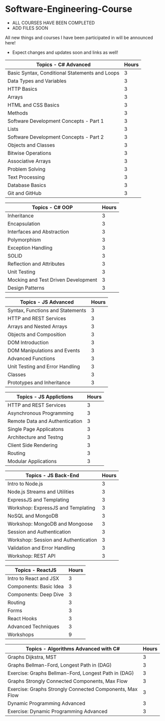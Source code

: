 # Software-Engineering-Course

- ALL COURSES HAVE BEEN COMPLETED
- ADD FILES SOON

All new things and courses I have been participated in will be announced here!

- Expect changes and updates soon and links as well!

| Topics - C# Advanced | Hours |
| ------ | ------ |
| Basic Syntax, Conditional Statements and Loops | 3 |
| Data Types and Variables | 3 |
| HTTP Basics | 3 |
| Arrays | 3 |
| HTML and CSS Basics | 3 |
| Methods | 3 |
| Software Development Concepts - Part 1 | 3 |
| Lists | 3 |
| Software Development Concepts - Part 2 | 3 |
| Objects and Classes | 3 |
| Bitwise Operations | 3 |
| Associative Arrays | 3 |
| Problem Solving | 3 |
| Text Processing | 3 |
| Database Basics | 3 |
| Git and GitHub | 3 |

| Topics - C# OOP | Hours |
| ------ | ------ |
| Inheritance | 3 |
| Encapsulation | 3 |
| Interfaces and Abstraction | 3 |
| Polymorphism | 3 |
| Exception Handling | 3 |
| SOLID | 3 |
| Reflection and Attributes | 3 |
| Unit Testing | 3 |
| Mocking and Test Driven Development | 3 |
| Design Patterns | 3 |

| Topics - JS Advanced | Hours |
| ------ | ------ |
| Syntax, Functions and Statements | 3 |
| HTTP and REST Services | 3 |
| Arrays and Nested Arrays | 3 |
| Objects and Composition | 3 |
| DOM Introduction | 3 |
| DOM Manipulations and Events | 3 |
| Advanced Functions | 3 |
| Unit Testing and Error Handling | 3 |
| Classes | 3 |
| Prototypes and Inheritance | 3 |

| Topics - JS Applictions | Hours |
| ------ | ------ |
| HTTP and REST Services | 3 |
| Asynchronous Programming | 3 |
| Remote Data and Authentication | 3 |
| Single Page Applicatons | 3 |
| Architecture and Testng | 3 |
| Client Side Rendering | 3 |
| Routing | 3 |
| Modular Applications | 3 |

| Topics - JS Back-End | Hours |
| ------ | ------ |
| Intro to Node.js | 3 |
| Node.js Streams and Utilities | 3 |
| ExpressJS and Templating | 3 |
| Workshop: ExpressJS and Templating | 3 |
| NoSQL and MongoDB | 3 |
| Workshop: MongoDB and Mongoose | 3 |
| Session and Authentication | 3 |
| Workshop: Session and Authentication | 3 |
| Validation and Error Handling | 3 |
| Workshop: REST API | 3 |

| Topics - ReactJS | Hours |
| ------ | ------ |
| Intro to React and JSX | 3 |
| Components: Basic Idea | 3 |
| Components: Deep Dive | 3 |
| Routing | 3 |
| Forms | 3 |
| React Hooks | 3 |
| Advanced Techniques | 3 |
| Workshops | 9 |

| Topics - Algorithms Advanced with C# | Hours |
| ------ | ------ |
| Graphs Dijkstra, MST | 3 |
| Graphs Bellman-Ford, Longest Path in (DAG) | 3 |
| Exercise: Graphs Bellman-Ford, Longest Path in (DAG) | 3 |
| Graphs Strongly Connected Components, Max Flow | 3 |
| Exercise: Graphs Strongly Connected Components, Max Flow | 3 |
| Dynamic Programming Advanced | 3 |
| Exercise: Dynamic Programming Advanced | 3 |
